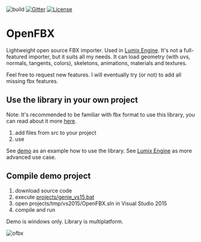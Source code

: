 ![build](https://github.com/nem0/OpenFBX/workflows/build/badge.svg)
[![Gitter](https://badges.gitter.im/Join%20Chat.svg)](https://gitter.im/nem0/LumixEngine?utm_source=badge&utm_medium=badge&utm_campaign=pr-badge)
[![License](http://img.shields.io/:license-mit-blue.svg)](http://doge.mit-license.org)

# OpenFBX

Lightweight open source FBX importer. Used in [Lumix Engine](https://github.com/nem0/lumixengine). It's not a full-featured importer, but it suits all my needs. It can load geometry (with uvs, normals, tangents, colors), skeletons, animations, materials and textures. 

Feel free to request new features. I will eventually try (or not) to add all missing fbx features.

## Use the library in your own project

Note: It's recommended to be familiar with fbx format to use this library, you can read about it more [here](http://help.autodesk.com/view/FBX/2017/ENU/?guid=__files_GUID_F194000D_5AD4_49C1_86CC_5DAC2CE64E97_htm).

1. add files from src to your project
2. use

See [demo](https://github.com/nem0/OpenFBX/blob/master/demo/main.cpp#L203) as an example how to use the library.
See [Lumix Engine](https://github.com/nem0/LumixEngine/blob/master/src/renderer/editor/import_asset_dialog.cpp#L504) as more advanced use case.

## Compile demo project

1. download source code
2. execute [projects/genie_vs15.bat](https://github.com/nem0/OpenFBX/blob/master/projects/genie_vs15.bat)
3. open projects/tmp/vs2015/OpenFBX.sln in Visual Studio 2015
4. compile and run

Demo is windows only. Library is multiplatform.

![ofbx](https://user-images.githubusercontent.com/153526/27876079-eea3c872-61b5-11e7-9fce-3a7c558fb0d2.png)
